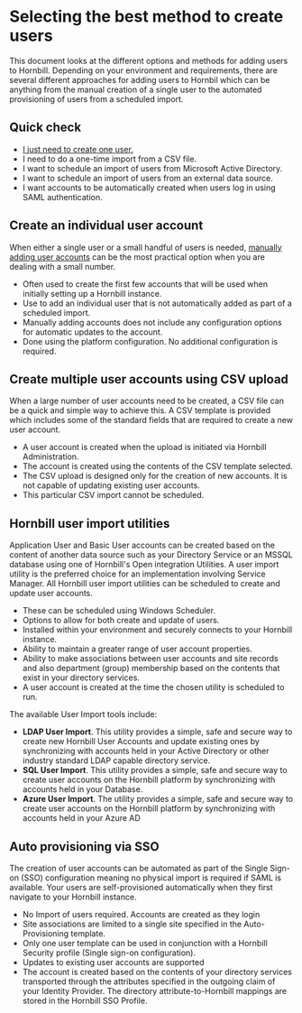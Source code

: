# Selecting the best method to create users
This document looks at the different options and methods for adding users to Hornbill. Depending on your environment and requirements, there are several different approaches for adding users to Hornbil which can be anything from the manual creation of a single user to the automated provisioning of users from a scheduled import.

## Quick check
* [I just need to create one user.](/esp-config/organizational-data/user-accounts/user-creation-options#create-an-individual-user-account)
* I need to do a one-time import from a CSV file.
* I want to schedule an import of users from Microsoft Active Directory.
* I want to schedule an import of users from an external data source.
* I want accounts to be automatically created when users log in using SAML authentication.


## Create an individual user account
When either a single user or a small handful of users is needed, [manually adding user accounts](/esp-config/organizational-data/user-accounts/users) can be the most practical option when you are dealing with a small number.

* Often used to create the first few accounts that will be used when initially setting up a Hornbill instance.
* Use to add an individual user that is not automatically added as part of a scheduled import.
* Manually adding accounts does not include any configuration options for automatic updates to the account.
* Done using the platform configuration. No additional configuration is required.


## Create multiple user accounts using CSV upload
When a large number of user accounts need to be created, a CSV file can be a quick and simple way to achieve this. A CSV template is provided which includes some of the standard fields that are required to create a new user account.

* A user account is created when the upload is initiated via Hornbill Administration.
* The account is created using the contents of the CSV template selected.
* The CSV upload is designed only for the creation of new accounts. It is not capable of updating existing user accounts.
* This particular CSV import cannot be scheduled.


## Hornbill user import utilities
Application User and Basic User accounts can be created based on the content of another data source such as your Directory Service or an MSSQL database using one of Hornbill's Open integration Utilities. A user import utility is the preferred choice for an implementation involving Service Manager. All Hornbill user import utilities can be scheduled to create and update user accounts.

* These can be scheduled using Windows Scheduler.
* Options to allow for both create and update of users.
* Installed within your environment and securely connects to your Hornbill instance.
* Ability to maintain a greater range of user account properties.
* Ability to make associations between user accounts and site records and also department (group) membership based on the contents that exist in your directory services.
* A user account is created at the time the chosen utility is scheduled to run.

The available User Import tools include:

* **LDAP User Import**. This utility provides a simple, safe and secure way to create new Hornbill User Accounts and update existing ones by synchronizing with accounts held in your Active Directory or other industry standard LDAP capable directory service.
* **SQL User Import**. This utility provides a simple, safe and secure way to create user accounts on the Hornbill platform by synchronizing with accounts held in your Database.
* **Azure User Import**. The utility provides a simple, safe and secure way to create user accounts on the Hornbill platform by synchronizing with accounts held in your Azure AD


## Auto provisioning via SSO
The creation of user accounts can be automated as part of the Single Sign-on (SSO) configuration meaning no physical import is required if SAML is available. Your users are self-provisioned automatically when they first navigate to your Hornbill instance.

* No Import of users required. Accounts are created as they login
* Site associations are limited to a single site specified in the Auto-Provisioning template.
* Only one user template can be used in conjunction with a Hornbill Security profile (Single sign-on configuration).
* Updates to existing user accounts are supported
* The account is created based on the contents of your directory services transported through the attributes specified in the outgoing claim of your Identity Provider. The directory attribute-to-Hornbill mappings are stored in the Hornbill SSO Profile.

